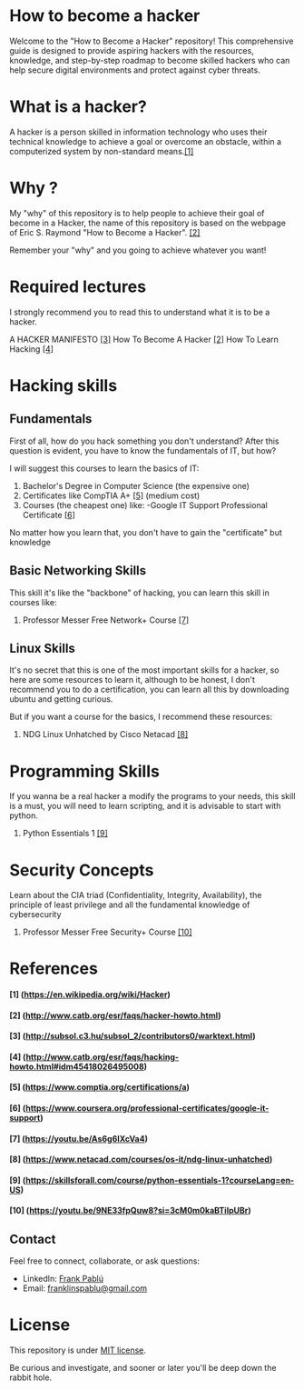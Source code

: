 # How to become a hacker
Welcome to the "How to Become a Hacker" repository! This comprehensive guide is designed to provide aspiring hackers with the resources, knowledge, and step-by-step roadmap to become skilled hackers who can help secure digital environments and protect against cyber threats.

# What is a hacker?
A hacker is a person skilled in information technology who uses their technical knowledge to achieve a goal or overcome an obstacle, within a computerized system by non-standard means.[[1]](#1-httpsenwikipediaorgwikihacker)

# Why ?
My "why" of this repository is to help people to achieve their goal of become in a Hacker, the name of this repository is based on the webpage of Eric S. Raymond "How to Become a Hacker". [[2]](#2-httpwwwcatborgesrfaqshacker-howtohtml)

Remember your "why" and you going to achieve whatever you want!

# Required lectures
I strongly recommend you to read this to understand what it is to be a hacker.

A HACKER MANIFESTO [[3]](#3-httpsubsolc3husubsol_2contributors0warktexthtml)
How To Become A Hacker [[2]](#2-httpwwwcatborgesrfaqshacker-howtohtml)
How To Learn Hacking [[4]](#4-httpwwwcatborgesrfaqshacking-howtohtmlidm45418026495008)

# Hacking skills

## Fundamentals
First of all, how do you hack something you don't understand? After this question is evident, you have to know the fundamentals of IT, but how?

I will suggest this courses to learn the basics of IT:
1. Bachelor's Degree in Computer Science (the expensive one)
2. Certificates like CompTIA A+ [[5]](#5-httpswwwcomptiaorgcertificationsa) (medium cost)
3. Courses (the cheapest one) like: -Google IT Support Professional Certificate [[6]](#6-httpswwwcourseraorgprofessional-certificatesgoogle-it-support)

No matter how you learn that, you don't have to gain the "certificate" but knowledge

## Basic Networking Skills
This skill it's like the "backbone" of hacking, you can learn this skill in courses like:
1. Professor Messer Free Network+ Course [[7]](#7-httpsyoutubeas6g6ixcva4)

## Linux Skills

It's no secret that this is one of the most important skills for a hacker, so here are some resources to learn it, although to be honest, I don't recommend you to do a certification, you can learn all this by downloading ubuntu and getting curious.

But if you want a course for the basics, I recommend these resources:

1. NDG Linux Unhatched by Cisco Netacad [[8]](#8-httpswwwnetacadcomcoursesos-itndg-linux-unhatched)

# Programming Skills
If you wanna be a real hacker a modify the programs to your needs, this skill is a must, you will need to learn scripting, and it is advisable to start with python.

1. Python Essentials 1 [[9]](#9-httpsskillsforallcomcoursepython-essentials-1courselangen-us)

# Security Concepts
Learn about the CIA triad (Confidentiality, Integrity, Availability), the principle of least privilege and all the fundamental knowledge of cybersecurity

1. Professor Messer Free Security+ Course [[10]](#10-httpsyoutube9ne33fpquw8si3cm0m0kabtilpubr)


# References 
#### [1] (https://en.wikipedia.org/wiki/Hacker)
#### [2] (http://www.catb.org/esr/faqs/hacker-howto.html)
#### [3] (http://subsol.c3.hu/subsol_2/contributors0/warktext.html)
#### [4] (http://www.catb.org/esr/faqs/hacking-howto.html#idm45418026495008)
#### [5] (https://www.comptia.org/certifications/a)
#### [6] (https://www.coursera.org/professional-certificates/google-it-support)
#### [7] (https://youtu.be/As6g6IXcVa4)
#### [8] (https://www.netacad.com/courses/os-it/ndg-linux-unhatched)
#### [9] (https://skillsforall.com/course/python-essentials-1?courseLang=en-US)

#### [10] (https://youtu.be/9NE33fpQuw8?si=3cM0m0kaBTilpUBr)
## Contact
Feel free to connect, collaborate, or ask questions:
- LinkedIn: [Frank Pablú](https://www.linkedin.com/in/frankpablu/)
- Email: franklinspablu@gmail.com

# License 

This repository is under [MIT license](./LICENSE).

Be curious and investigate, and sooner or later you'll be deep down the rabbit hole.